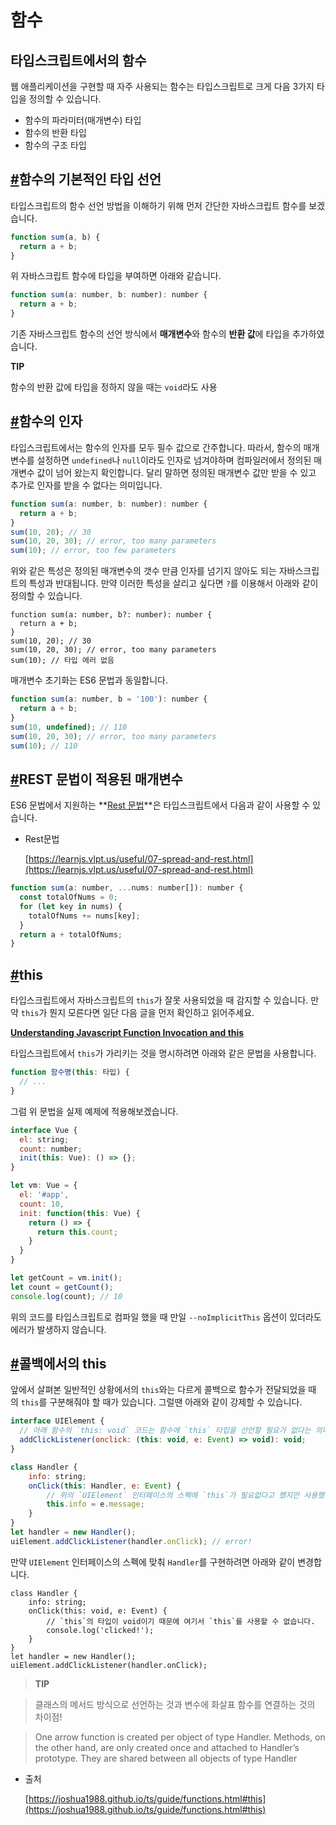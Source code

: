 # 함수

## **타입스크립트에서의 함수**

웹 애플리케이션을 구현할 때 자주 사용되는 함수는 타입스크립트로 크게 다음 3가지 타입을 정의할 수 있습니다.

- 함수의 파라미터(매개변수) 타입
- 함수의 반환 타입
- 함수의 구조 타입

## **[#](https://joshua1988.github.io/ts/guide/functions.html#%ED%95%A8%EC%88%98%EC%9D%98-%EA%B8%B0%EB%B3%B8%EC%A0%81%EC%9D%B8-%ED%83%80%EC%9E%85-%EC%84%A0%EC%96%B8)함수의 기본적인 타입 선언**

타입스크립트의 함수 선언 방법을 이해하기 위해 먼저 간단한 자바스크립트 함수를 보겠습니다.

```jsx
function sum(a, b) {
  return a + b;
}
```

위 자바스크립트 함수에 타입을 부여하면 아래와 같습니다.

```jsx
function sum(a: number, b: number): number {
  return a + b;
}
```

기존 자바스크립트 함수의 선언 방식에서 **매개변수**와 함수의 **반환 값**에 타입을 추가하였습니다.

**TIP**

함수의 반환 값에 타입을 정하지 않을 때는 `void`라도 사용

## **[#](https://joshua1988.github.io/ts/guide/functions.html#%ED%95%A8%EC%88%98%EC%9D%98-%EC%9D%B8%EC%9E%90)함수의 인자**

타입스크립트에서는 함수의 인자를 모두 필수 값으로 간주합니다. 따라서, 함수의 매개변수를 설정하면 `undefined`나 `null`이라도 인자로 넘겨야하며 컴파일러에서 정의된 매개변수 값이 넘어 왔는지 확인합니다. 달리 말하면 정의된 매개변수 값만 받을 수 있고 추가로 인자를 받을 수 없다는 의미입니다.

```jsx
function sum(a: number, b: number): number {
  return a + b;
}
sum(10, 20); // 30
sum(10, 20, 30); // error, too many parameters
sum(10); // error, too few parameters
```

위와 같은 특성은 정의된 매개변수의 갯수 만큼 인자를 넘기지 않아도 되는 자바스크립트의 특성과 반대됩니다. 만약 이러한 특성을 살리고 싶다면 `?`를 이용해서 아래와 같이 정의할 수 있습니다.

```
function sum(a: number, b?: number): number {
  return a + b;
}
sum(10, 20); // 30
sum(10, 20, 30); // error, too many parameters
sum(10); // 타입 에러 없음

```

매개변수 초기화는 ES6 문법과 동일합니다.

```jsx
function sum(a: number, b = '100'): number {
  return a + b;
}
sum(10, undefined); // 110
sum(10, 20, 30); // error, too many parameters
sum(10); // 110
```

## **[#](https://joshua1988.github.io/ts/guide/functions.html#rest-%EB%AC%B8%EB%B2%95%EC%9D%B4-%EC%A0%81%EC%9A%A9%EB%90%9C-%EB%A7%A4%EA%B0%9C%EB%B3%80%EC%88%98)REST 문법이 적용된 매개변수**

ES6 문법에서 지원하는 **[Rest 문법](https://babeljs.io/docs/en/learn#default-rest-spread)**은 타입스크립트에서 다음과 같이 사용할 수 있습니다.

- Rest문법
    
    [https://learnjs.vlpt.us/useful/07-spread-and-rest.html](https://learnjs.vlpt.us/useful/07-spread-and-rest.html)
    

```jsx
function sum(a: number, ...nums: number[]): number {
  const totalOfNums = 0;
  for (let key in nums) {
    totalOfNums += nums[key];
  }
  return a + totalOfNums;
}
```

## **[#](https://joshua1988.github.io/ts/guide/functions.html#this)this**

타입스크립트에서 자바스크립트의 `this`가 잘못 사용되었을 때 감지할 수 있습니다. 만약 `this`가 뭔지 모른다면 일단 다음 글을 먼저 확인하고 읽어주세요.

**[Understanding Javascript Function Invocation and this](https://yehudakatz.com/2011/08/11/understanding-javascript-function-invocation-and-this/)**

타입스크립트에서 `this`가 가리키는 것을 명시하려면 아래와 같은 문법을 사용합니다.

```jsx
function 함수명(this: 타입) {
  // ...
}
```

그럼 위 문법을 실제 예제에 적용해보겠습니다.

```jsx
interface Vue {
  el: string;
  count: number;
  init(this: Vue): () => {};
}

let vm: Vue = {
  el: '#app',
  count: 10,
  init: function(this: Vue) {
    return () => {
      return this.count;
    }
  }
}

let getCount = vm.init();
let count = getCount();
console.log(count); // 10
```

위의 코드를 타입스크립트로 컴파일 했을 때 만일 `--noImplicitThis` 옵션이 있더라도 에러가 발생하지 않습니다.

## **[#](https://joshua1988.github.io/ts/guide/functions.html#%EC%BD%9C%EB%B0%B1%EC%97%90%EC%84%9C%EC%9D%98-this)콜백에서의 this**

앞에서 살펴본 일반적인 상황에서의 `this`와는 다르게 콜백으로 함수가 전달되었을 때의 `this`를 구분해줘야 할 때가 있습니다. 그럴땐 아래와 같이 강제할 수 있습니다.

```jsx
interface UIElement {
  // 아래 함수의 `this: void` 코드는 함수에 `this` 타입을 선언할 필요가 없다는 의미입니다.
  addClickListener(onclick: (this: void, e: Event) => void): void;
}

class Handler {
    info: string;
    onClick(this: Handler, e: Event) {
        // 위의 `UIElement` 인터페이스의 스펙에 `this`가 필요없다고 했지만 사용했기 때문에 에러가 발생합니다.
        this.info = e.message;
    }
}
let handler = new Handler();
uiElement.addClickListener(handler.onClick); // error!
```

만약 `UIElement` 인터페이스의 스펙에 맞춰 `Handler`를 구현하려면 아래와 같이 변경합니다.

```
class Handler {
    info: string;
    onClick(this: void, e: Event) {
        // `this`의 타입이 void이기 때문에 여기서 `this`를 사용할 수 없습니다.
        console.log('clicked!');
    }
}
let handler = new Handler();
uiElement.addClickListener(handler.onClick);
```

> **TIP**
> 

> 클래스의 메서드 방식으로 선언하는 것과 변수에 화살표 함수를 연결하는 것의 차이점!
> 

> One arrow function is created per object of type Handler. Methods, on the other hand, are only created once and attached to Handler’s prototype. They are shared between all objects of type Handler
> 

- 출처
    
    [https://joshua1988.github.io/ts/guide/functions.html#this](https://joshua1988.github.io/ts/guide/functions.html#this)